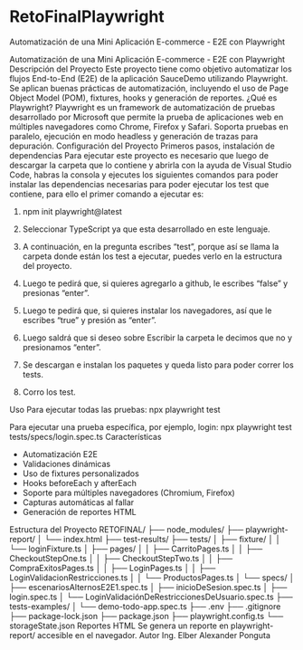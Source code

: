 # RetoFinalPlaywright
Automatización de una Mini  Aplicación E-commerce - E2E con Playwright

 Automatización de una Mini Aplicación E-commerce - E2E con Playwright
Descripción del Proyecto
Este proyecto tiene como objetivo automatizar los flujos End-to-End (E2E) de la aplicación SauceDemo utilizando Playwright. Se aplican buenas prácticas de automatización, incluyendo el uso de Page Object Model (POM), fixtures, hooks y generación de reportes.
¿Qué es Playwright?
Playwright es un framework de automatización de pruebas desarrollado por Microsoft que permite la prueba de aplicaciones web en múltiples navegadores como Chrome, Firefox y Safari. Soporta pruebas en paralelo, ejecución en modo headless y generación de trazas para depuración.
Configuración del Proyecto
Primeros pasos, instalación de dependencias
Para ejecutar este proyecto es necesario que luego de descargar la carpeta que lo contiene y abrirla con la ayuda de Visual Studio Code, habras la consola y ejecutes los siguientes comandos para poder instalar las dependencias necesarias para poder ejecutar los test que contiene, para ello el primer comando a ejecutar es:
1.	npm init playwright@latest
 
2.	Seleccionar TypeScript ya que esta desarrollado en este lenguaje.
 

3.	A continuación, en la pregunta escribes “test”, porque así se llama la carpeta donde están los test a ejecutar, puedes verlo en la estructura del proyecto.
 
4.	Luego te pedirá que, si quieres agregarlo a github, le escribes “false” y presionas “enter”.
 
5.	Luego te pedirá que, si quieres instalar los navegadores, así que le escribes “true” y presión as “enter”.
 

6.	Luego saldrá que si deseo sobre Escribir la carpeta le decimos que no y presionamos “enter”.
 
7.	Se descargan e instalan los paquetes y queda listo para poder correr los tests.
8.	Corro los test.
 


Uso
Para ejecutar todas las pruebas:
npx playwright test

Para ejecutar una prueba específica, por ejemplo, login:
npx playwright test tests/specs/login.spec.ts
Características
- Automatización E2E
- Validaciones dinámicas
- Uso de fixtures personalizados
- Hooks beforeEach y afterEach
- Soporte para múltiples navegadores (Chromium, Firefox)
- Capturas automáticas al fallar
- Generación de reportes HTML


Estructura del Proyecto
RETOFINAL/
├── node_modules/
├── playwright-report/
│   └── index.html
├── test-results/
├── tests/
│   ├── fixture/
│   │   └── loginFixture.ts
│   ├── pages/
│   │   ├── CarritoPages.ts
│   │   ├── CheckoutStepOne.ts
│   │   ├── CheckoutStepTwo.ts
│   │   ├── CompraExitosPages.ts
│   │   ├── LoginPages.ts
│   │   ├── LoginValidacionRestricciones.ts
│   │   └── ProductosPages.ts
│   └── specs/
│       ├── escenariosAlternosE2E1.spec.ts
│       ├── inicioDeSesion.spec.ts
│       ├── login.spec.ts
│       └── LoginValidaciónDeRestriccionesDeUsuario.spec.ts
├── tests-examples/
│   └── demo-todo-app.spec.ts
├── .env
├── .gitignore
├── package-lock.json
├── package.json
├── playwright.config.ts
└── storageState.json
Reportes HTML
Se genera un reporte en playwright-report/ accesible en el navegador.
Autor
Ing. Elber Alexander Ponguta
